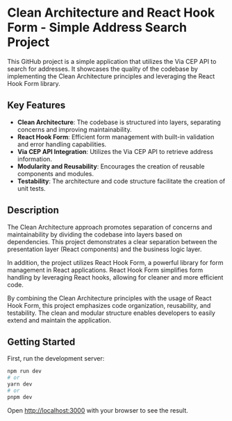 # Clean Architecture and React Hook Form - Simple Address Search Project

This GitHub project is a simple application that utilizes the Via CEP API to search for addresses. It showcases the quality of the codebase by implementing the Clean Architecture principles and leveraging the React Hook Form library.

## Key Features

- **Clean Architecture**: The codebase is structured into layers, separating concerns and improving maintainability.
- **React Hook Form**: Efficient form management with built-in validation and error handling capabilities.
- **Via CEP API Integration**: Utilizes the Via CEP API to retrieve address information.
- **Modularity and Reusability**: Encourages the creation of reusable components and modules.
- **Testability**: The architecture and code structure facilitate the creation of unit tests.

## Description

The Clean Architecture approach promotes separation of concerns and maintainability by dividing the codebase into layers based on dependencies. This project demonstrates a clear separation between the presentation layer (React components) and the business logic layer.

In addition, the project utilizes React Hook Form, a powerful library for form management in React applications. React Hook Form simplifies form handling by leveraging React hooks, allowing for cleaner and more efficient code.

By combining the Clean Architecture principles with the usage of React Hook Form, this project emphasizes code organization, reusability, and testability. The clean and modular structure enables developers to easily extend and maintain the application.

## Getting Started

First, run the development server:

```bash
npm run dev
# or
yarn dev
# or
pnpm dev
```

Open [http://localhost:3000](http://localhost:3000) with your browser to see the result.
